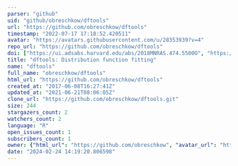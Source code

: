 ```yaml
---
parser: "github"
uid: "github/obreschkow/dftools"
url: "https://github.com/obreschkow/dftools"
timestamp: "2022-07-17 17:18:52.420511"
avatar: "https://avatars.githubusercontent.com/u/28353939?v=4"
repo_url: "https://github.com/obreschkow/dftools"
doi: ["https://ui.adsabs.harvard.edu/abs/2018MNRAS.474.5500O", "https://ui.adsabs.harvard.edu/abs/2018ascl.soft05002O/abstract"]
title: "dftools: Distribution function fitting"
name: "dftools"
full_name: "obreschkow/dftools"
html_url: "https://github.com/obreschkow/dftools"
created_at: "2017-06-08T16:27:41Z"
updated_at: "2021-06-21T08:06:05Z"
clone_url: "https://github.com/obreschkow/dftools.git"
size: 244
stargazers_count: 2
watchers_count: 2
language: "R"
open_issues_count: 1
subscribers_count: 1
owner: {"html_url": "https://github.com/obreschkow", "avatar_url": "https://avatars.githubusercontent.com/u/28353939?v=4", "login": "obreschkow", "type": "User"}
date: "2024-02-24 14:19:20.806598"
---
```

